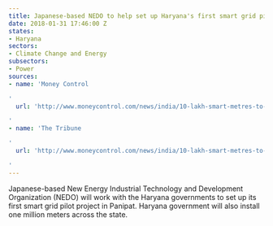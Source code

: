 ```yaml
---
title: Japanese-based NEDO to help set up Haryana's first smart grid pilot project
date: 2018-01-31 17:46:00 Z
states:
- Haryana
sectors:
- Climate Change and Energy
subsectors:
- Power
sources:
- name: 'Money Control

'
  url: 'http://www.moneycontrol.com/news/india/10-lakh-smart-metres-to-be-installed-in-haryana-2491711.html

'
- name: 'The Tribune

'
  url: 'http://www.moneycontrol.com/news/india/10-lakh-smart-metres-to-be-installed-in-haryana-2491711.html

'
---
```


Japanese-based New Energy Industrial Technology and Development Organization (NEDO) will work with the Haryana governments to set up its first smart grid pilot project in Panipat. Haryana government will also install one million meters across the state.
